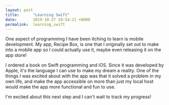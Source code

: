 ```yaml
---
layout: post
title:      "Learning Swift"
date:       2019-10-27 19:54:21 +0000
permalink:  learning_swift
---
```



One aspect of programming I have been itching to learn is mobile development. My app, Recipe Box, is one that I originally set out to make into a mobile app so I could actually use it, maybe even releasing it on the app store! 

I ordered a book on Swift programming and iOS. Since it was developed by Apple, it's the language I can use to make my dream a reality. One of the things I was excited about with the app was that it solved a problem in my own life, and make the app accessible on more than just my local host would make the app more functional and fun to use. 

I'm excited about this next step and I can't wait to track my progress!
